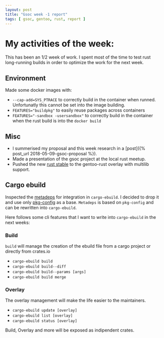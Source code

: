 ```yaml
---
layout: post
title: "Gsoc week -1 report"
tags: [ gsoc, gentoo, rust, report ]
---
```

# My activities of the week:

This has been an 1/2 week of work. I spent most of the time to test rust long-running builds in order to optimize the work for the next week.

## Environment

Made some docker images with:

- `--cap-add=SYS_PTRACE` to correctly build in the container when runned. Unfortunatly this cannot be set into the image building.
- `FEATURES="buildpkg"` to easily reuse packages across containers
- `FEATURES="-sandbox -usersandbox"` to correctly build in the container when the rust build is into the `docker build`

## Misc

- I summerised my proposal and this week research in a [post]({% post_url 2018-05-09-gsoc-proposal %}).
- Made a presentation of the gsoc project at the local rust meetup.
- Pushed the new [rust stable](https://github.com/gentoo/gentoo-rust/pull/336) to the gentoo-rust overlay with multilib support.

## Cargo ebuild

Inspected the [metadeps](https://github.com/joshtriplett/metadeps) for integration in `cargo-ebuild`. I decided to drop it and use only [pkg-config](https://crates.io/crates/pkg-config) as a base. `Metadeps` is based on `pkg-config` and can be rewritten into `cargo-ebuild`.

Here follows some cli features that I want to write into `cargo-ebuild` in the next weeks:

### Build

`build` will manage the creation of the ebuild file from a cargo project or directly from crates.io

- `cargo-ebuild build`
- `cargo-ebuild build--diff`
- `cargo-ebuild build--params [args]`
- `cargo-ebuild build merge`

### Overlay

The overlay management will make the life easier to the maintainers.

- `cargo-ebuild update [overlay]`
- `cargo-ebuild list [overlay]`
- `cargo-ebuild status [overlay]`

Build, Overlay and more will be exposed as indipendent crates.